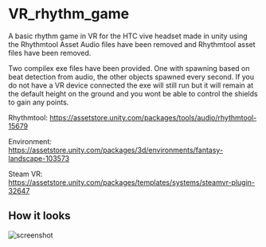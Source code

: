 # VR_rhythm_game
A basic rhythm game in VR for the HTC vive headset made in unity using the Rhythmtool Asset
Audio files have been removed and Rhythmtool asset files have been removed.

Two compilex exe files have been provided. One with spawning based on beat detection from audio, the other objects spawned every second. If you do not have a VR device connected the exe will still run but it will remain at the default height on the ground and you wont be able to control the shields to gain any points.

Rhythmtool: https://assetstore.unity.com/packages/tools/audio/rhythmtool-15679

Environment: https://assetstore.unity.com/packages/3d/environments/fantasy-landscape-103573

Steam VR: https://assetstore.unity.com/packages/templates/systems/steamvr-plugin-32647

## How it looks

![screenshot](https://user-images.githubusercontent.com/34394963/55118942-f46d9300-50e7-11e9-913b-fcd8fafc4ad4.png)
